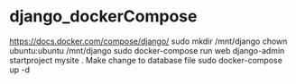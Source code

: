 # django_dockerCompose

https://docs.docker.com/compose/django/
sudo mkdir /mnt/django
chown ubuntu:ubuntu /mnt/django
sudo docker-compose run web django-admin startproject mysite .
Make change to database file
sudo docker-compose up -d
